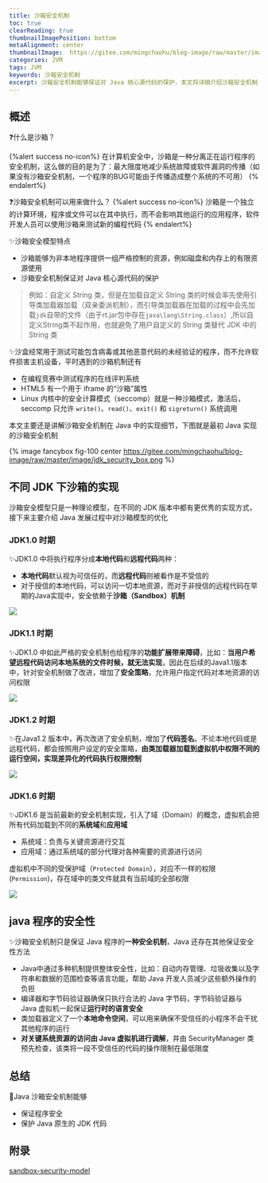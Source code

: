 ```yaml
---
title: 沙箱安全机制
toc: true
clearReading: true
thumbnailImagePosition: bottom
metaAlignment: center
thumbnailImage:  https://gitee.com/mingchaohu/blog-image/raw/master/image/sandbox.webp
categories: JVM
tags: JVM
keywords: 沙箱安全机制
excerpt: 沙箱安全机制能够保证对 Java 核心源代码的保护，本文将详细介绍沙箱安全机制
---
```

<!-- toc -->

## 概述

:question:什么是沙箱？

{%alert success no-icon%}
在计算机安全中，沙箱是一种分离正在运行程序的安全机制，这么做的目的是为了：最大限度地减少系统故障或软件漏洞的传播（如果没有沙箱安全机制，一个程序的BUG可能由于传播造成整个系统的不可用）
{% endalert%}

:question:沙箱安全机制可以用来做什么？
{%alert success no-icon%}
沙箱是一个独立的计算环境，程序或文件可以在其中执行，而不会影响其他运行的应用程序，软件开发人员可以使用沙箱来测试新的编程代码
{% endalert%}

:sparkles:沙箱安全模型特点

- 沙箱能够为非本地程序提供一组严格控制的资源，例如磁盘和内存上的有限资源使用
- 沙箱安全机制保证对 Java 核心源代码的保护

>例如：自定义 String 类，但是在加载自定义 String 类的时候会率先使用引导类加载器加载（双亲委派机制），而引导类加载器在加载的过程中会先加载`jdk`自带的文件（由于rt.jar包中存在`java\lang\String.class`）,所以自定义String类不起作用，也就避免了用户自定义的 String 类替代 JDK 中的 String 类

:sparkles:沙盒经常用于测试可能包含病毒或其他恶意代码的未经验证的程序，而不允许软件损害主机设备，平时遇到的沙箱机制还有

- 在编程竞赛中测试程序的在线评判系统
- HTML5 有一个用于 iframe 的“沙箱”属性
- Linux 内核中的安全计算模式（seccomp）就是一种沙箱模式，激活后，seccomp 只允许 `write()`、`read()`、`exit()` 和 `sigreturn()` 系统调用

本文主要还是讲解沙箱安全机制在 Java 中的实现细节，下图就是最初 Java 实现的沙箱安全机制

{% image fancybox fig-100 center https://gitee.com/mingchaohu/blog-image/raw/master/image/jdk_security_box.png %}


## 不同 JDK 下沙箱的实现

沙箱安全模型只是一种理论模型，在不同的 JDK 版本中都有更优秀的实现方式，接下来主要介绍 Java 发展过程中对沙箱模型的优化

### JDK1.0 时期

:sparkles:JDK1.0 中将执行程序分成**本地代码**和**远程代码**两种：

- **本地代码**默认视为可信任的，而**远程代码**则被看作是不受信的
- 对于授信的本地代码，可以访问一切本地资源，而对于非授信的远程代码在早期的Java实现中，安全依赖于**沙箱（Sandbox）机制**

![](https://gitee.com/mingchaohu/blog-image/raw/master/image/jdk1_0sandbox.png)

### JDK1.1 时期

:sparkles:JDK1.0 中如此严格的安全机制也给程序的**功能扩展带来障碍**，比如：**当用户希望远程代码访问本地系统的文件时候，就无法实现**，因此在后续的Java1.1版本中，针对安全机制做了改进，增加了**安全策略**，允许用户指定代码对本地资源的访问权限

![](https://gitee.com/mingchaohu/blog-image/raw/master/image/jdk1_1sandbox.png)

### JDK1.2 时期

:sparkles:在Java1.2 版本中，再次改进了安全机制，增加了**代码签名**。不论本地代码或是远程代码，都会按照用户设定的安全策略，**由类加载器加载到虚拟机中权限不同的运行空间，实现差异化的代码执行权限控制**

![](https://gitee.com/mingchaohu/blog-image/raw/master/image/jdk1_2sandbox.png)

### JDK1.6 时期

:sparkles:JDK1.6 是当前最新的安全机制实现，引入了域（Domain）的概念，虚拟机会把所有代码加载到不同的**系统域**和**应用域**

- 系统域：负责与关键资源进行交互
- 应用域：通过系统域的部分代理对各种需要的资源进行访问

虚拟机中不同的受保护域（`Protected Domain`），对应不一样的权限(`Permission`)，存在域中的类文件就具有当前域的全部权限

![](https://gitee.com/mingchaohu/blog-image/raw/master/image/jdk1_6sandbox.png)

## java 程序的安全性

:sparkles:沙箱安全机制只是保证 Java 程序的**一种安全机制**，Java 还存在其他保证安全性方法

- Java中通过多种机制提供整体安全性，比如：自动内存管理、垃圾收集以及字符串和数据的范围检查等语言功能，帮助 Java 开发人员减少这些额外操作的负担
- 编译器和字节码验证器确保只执行合法的 Java 字节码，字节码验证器与 Java 虚拟机一起保证**运行时的语言安全**
- 类加载器定义了一个**本地命令空间**，可以用来确保不受信任的小程序不会干扰其他程序的运行
- **对关键系统资源的访问由 Java 虚拟机进行调解**，并由 SecurityManager 类预先检查，该类将一段不受信任的代码的操作限制在最低限度

## 总结

:notebook:Java 沙箱安全机制能够

- 保证程序安全
- 保护 Java 原生的 JDK 代码

## 附录

[sandbox-security-model](https://www.geeksforgeeks.org/sandbox-security-model/)